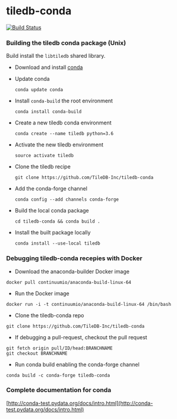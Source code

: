 # tiledb-conda

[![Build Status](https://travis-ci.com/TileDB-Inc/tiledb-conda.svg?token=8cqpFewn7tk2JbU99Cmn&branch=master)](https://travis-ci.com/TileDB-Inc/tiledb-conda)

### Building the tiledb conda package (Unix)

Build install the `libtiledb` shared library.

* Download and install [conda](https://conda.io/docs/install/quick.html)

* Update conda

  `conda update conda`

* Install `conda-build` the root environment

  `conda install conda-build`

* Create a new tiledb conda environment

  `conda create --name tiledb python=3.6`

* Activate the new tiledb environment

  `source activate tiledb`

* Clone the tiledb recipe

  `git clone https://github.com/TileDB-Inc/tiledb-conda`

* Add the conda-forge channel

  `conda config --add channels conda-forge`

* Build the local conda package

  `cd tiledb-conda && conda build .`

* Install the built package locally

  `conda install --use-local tiledb`

### Debugging tiledb-conda recepies with Docker

* Download the anaconda-builder Docker image

`docker pull continuumio/anaconda-build-linux-64`

* Run the Docker image

`docker run -i -t continuumio/anaconda-build-linux-64 /bin/bash`

* Clone the tiledb-conda repo

`git clone https://github.com/TileDB-Inc/tiledb-conda`

* If debugging a pull-request, checkout the pull request

```
git fetch origin pull/ID/head:BRANCHNAME
git checkout BRANCHNAME
```

* Run conda build enabling the conda-forge channel

`conda build -c conda-forge tiledb-conda`
### Complete documentation for conda
[http://conda-test.pydata.org/docs/intro.html](http://conda-test.pydata.org/docs/intro.html)
